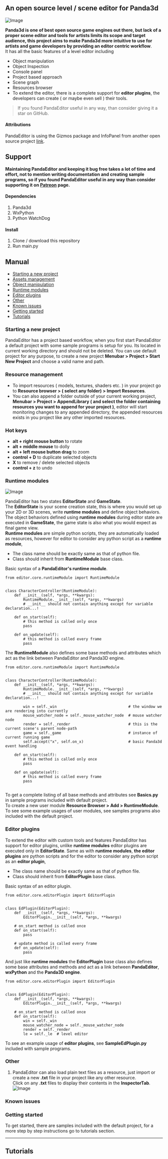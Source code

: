 ## An open source level / scene editor for Panda3d

![Image](images//01.png)

**Panda3d is one of best open source game engines out there, but lack of a proper scene editor and tools for artists limits its scope and target audience, this project aims to make Panda3d more intuitive to use for artists and game developers by providing an editor centric workflow**.  
It has all the basic features of a level editor including

* Object manipulation
* Object Inspection
* Console panel
* Project based approach
* Scene graph
* Resources browser
* To extend the editor, there is a complete support for **editor plugins**, the developers can create ( or maybe even sell ) their tools.

> If you found PandaEditor useful in any way, than consider giving it a star on GitHub.

#### Attributions
PandaEditor is using the Gizmos package and InfoPanel from another open source project [link](https://github.com/Derfies/panda3d-editor).

## Support
**Maintaining PandaEditor and keeping it bug free takes a lot of time and effort, not to mention writing documentation and creating sample programs, so if you found PandaEditor useful in any way than consider supporting it on [Patreon](https://www.patreon.com/PandaEditor_?fan_landing=true) page.**

#### Dependencies
1. Panda3d
2. WxPython
3. Python WatchDog

#### Install
1. Clone / download this repository
2. Run main.py

## Manual
* [Starting a new project](https://github.com/barbarian77/PandaEditor#starting-a-new-project "")
* [Assets management](https://github.com/barbarian77/PandaEditor#assets-management)
* [Object manipulation](https://github.com/barbarian77/PandaEditor#object-manipulation)
* [Runtime modules](https://github.com/barbarian77/PandaEditor#runtime-user-modules)
* [Editor plugins](https://github.com/barbarian77/PandaEditor#editor-plugins)
* [Other](https://github.com/barbarian77/PandaEditor#other)
* [Known issues](https://github.com/barbarian77/PandaEditor#known-issues)
* [Getting started](https://github.com/barbarian77/PandaEditor#getting-started)
* [Tutorials](https://github.com/barbarian77/PandaEditor#tutorials)

### Starting a new project
PandaEditor has a project based workflow, when you first start PandaEditor a default project with some sample programs is setup for you.
Its located in current working directory and should not be deleted. You can use default project for any purpose, to create a new project
**Menubar > Project > Start New Project** and choose a valid name and path.

### Resource management
* To import resources ( models, textures, shaders etc. ) in your project go to **Resource browser > ( select any folder) > Import Resources**.
* You can also append a folder outside of your current working project, **Menubar > Project > AppendLibrary ( and select the folder containing resources you want to append for your project )**, editor will start monitoring changes to any appended directory, the appended resources exists in you project like any other imported resources.

### Hot keys 
* **alt + right mouse button** to rotate
* **alt + middle mouse** to dolly
* **alt + left mouse button drag** to zoom
* **control + D** to duplicate selected objects
* **X** to remove / delete selected objects
* **control + z** to undo

### Runtime modules

![Image](images//02.png)

PandaEditor has two states **EditorState** and **GameState**.  
The **EditorState** is your scene creation state, this is where you would set up your 2D or 3D scenes, write **runtime modules** and define object behaviors.  
The object behaviors defined using **runtime modules** during editor state are executed in **GameState**, the game state is also what you would expect as final game view.  
**Runtime modules** are simple python scripts, they are automatically loaded as resources, however for editor to consider any python script as a **runtime module**,

* The class name should be exactly same as that of python file.
* Class should inherit from **RuntimeModule** base class.

Basic syntax of a **PandaEditor's runtime module**.

```
from editor.core.runtimeModule import RuntimeModule


class CharacterController(RuntimeModule):
    def __init__(self, *args, **kwargs):
        RuntimeModule.__init__(self, *args, **kwargs)
        # __init__ should not contain anything except for variable declaration...!

    def on_start(self):
        # this method is called only once
        pass

    def on_update(self):
        # this method is called every frame
        pass
```

The **RuntimeModule** also defines some base methods and attributes which act as the link between PandaEditor and Panda3D engine. 

```
from editor.core.runtimeModule import RuntimeModule


class CharacterController(RuntimeModule):
    def __init__(self, *args, **kwargs):
        RuntimeModule.__init__(self, *args, **kwargs)
        # __init__ should not contain anything except for variable declaration...!
        
        win = self._win                                # the window we are rendering into currently
        mouse_watcher_node = self._mouse_watcher_node  # mouse watcher node
        render = self._render                          # this is the current scene's parent node-path
        game = self._game                              # instance of current running game
        self.accept("x", self.on_x)                    # basic Panda3d event handling
        
    def on_start(self):
        # this method is called only once
        pass

    def on_update(self):
        # this method is called every frame
        pass
        
```

To get a complete listing of all base methods and attributes see **Basics.py** in sample programs included with default project.  
To create a new user module **Resource Browser > Add > RuntimeModule**.  
To see some example usages of user modules, see samples programs also included with the default project.  

### Editor plugins
To extend the editor with custom tools and features PandaEditor has support for editor plugins, unlike **runtime modules** editor plugins are executed only in **EditorState**.
Same as with **runtime modules**, **the editor plugins** are python scripts and for the editor to consider any python script as an **editor plugin**,

* The class name should be exactly same as that of python file.
* Class should inherit from **EditorPlugin** base class.

Basic syntax of an editor plugin.

```
from editor.core.editorPlugin import EditorPlugin


class EdPlugin(EditorPlugin):
    def __init__(self, *args, **kwargs):
        EditorPlugin.__init__(self, *args, **kwargs)

    # on_start method is called once
    def on_start(self):
        pass

    # update method is called every frame
    def on_update(self):
        pass
```
 
And just like **runtime modules** the **EditorPlugin** base class also defines some base attributes and methods and act as a link between **PandaEditor**, **wxPython** and the **Panda3D engine**. 

```
from editor.core.editorPlugin import EditorPlugin


class EdPlugin(EditorPlugin):
    def __init__(self, *args, **kwargs):
        EditorPlugin.__init__(self, *args, **kwargs)

    # on_start method is called once
    def on_start(self):
        win = self._win
        mouse_watcher_node = self._mouse_watcher_node
        render = self._render
        le = self._le  # level editor
```

To see an example usage of **editor plugins**, see **SampleEdPlugin.py** included with sample programs.

### Other
1. PandaEditor can also load plain text files as a resource, just import or create a new **.txt** file in your project like any other resource.  
Click on any **.txt** files to display their contents in the **InspectorTab**. 
  ![Image](images//03.png)

### Known issues

### Getting started
To get started, there are samples included with the default project, for a more step by step instructions go to tutorials section. 

*****
## Tutorials
